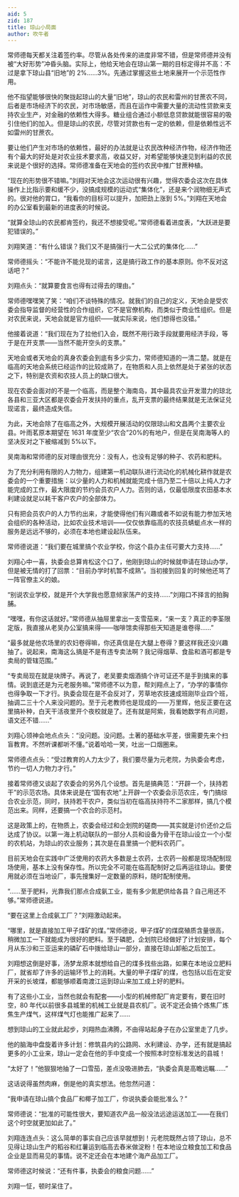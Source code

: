 ```yaml
---
aid: 5
zid: 187
title: 琼山小局面
author: 吹牛者
---
```


常师德每天都关注着签约率。尽管从各处传来的进度非常不错，但是常师德并没有被“大好形势”冲昏头脑。实际上，他给天地会在琼山第一期的目标定得并不高：不过是拿下琼山县“旧地”的 2%……3%。先通过掌握这些土地来展开一个示范性作用。

他不指望能够很快的聚拢起琼山的大量“旧地”，琼山的农民和雷州的甘蔗农不同，后者是市场经济下的农民，对市场敏感，而且在运作中需要大量的流动性贷款来支持农业生产，对金融的依赖性大得多。糖业组合通过小额低息贷款就能很容易的吸引住他们的加入。但是琼山的农民，尽管对贷款也有一定的依赖，但是依赖性远不如雷州的甘蔗农。

要让他们产生对市场的依赖性，最好的办法就是让农民改种经济作物，经济作物还有个最大的好处是对农业技术要求高，收益又好，对希望能够快速见到利益的农民来说是个很好的选择。常师德准备在天地会的签约农民中推广甘蔗种植。

“现在的形势很不错嘛。”刘翔对天地会这次运动很有兴趣，觉得农委会这次在具体操作上比指示要和缓不少，没搞成规模的运动式“集体化”，还是来个润物细无声式的。很对他的胃口，“我看你的目标可以提升，加把劲上涨到 5%。”刘翔在天地会的办公室看到最新的进度表的时候说。

“就算全琼山的农民都肯签约，我还不想接受呢。”常师德看着进度表，“大跃进是要犯错误的。”

刘翔笑道：“有什么错误？我们又不是搞强行一大二公式的集体化……”

常师德摇头：“不能许不能兑现的诺言，这是搞行政工作的基本原则。你不反对这话吧？”

刘翔点头：“就算要食言也得有过得去的理由。”

常师德嘿嘿笑了笑：“咱们不谈特殊的情况。就我们的自己的定义，天地会是受农委会指导监督的经营性的合作组织，它不是官僚机构，而类似于商业性组织。但是对农民来说，天地会就是官方组织——就实际来说，他们想得也没错。”

他接着说道：“我们现在为了拉他们入会，既然不用行政手段就要用经济手段，等于是在开支票——当然不能开空头的支票。”

天地会或者天地会的真身农委会到底有多少实力，常师德知道的一清二楚。就是在临高的天地会系统已经运作的比较成熟了，在物质和人员上依然是处于紧张的状态之下，特别是农资和农技人员上的缺口很大。

现在农委会面对的不是一个临高，而是整个海南岛，其中最具农业开发潜力的琼北各县和三亚大区都是农委会开发扶持的重点，乱开支票的最终结果就是无法保证兑现诺言，最终造成失信。

为此，天地会除了在临高之外，大规模开展活动的仅限琼山和文昌两个主要农业县。叶雨茗原本期望在 1631 年度至少“农合”20%的有地户，但是在吴南海等人的坚决反对之下被缩减到 5%以下。

吴南海和常师德的反对理由很充分：没有人，也没有足够的种子、农药和肥料。

为了充分利用有限的人力物力，组建第一机动联队进行流动化的机械化耕作就是农委会的一个重要措施：以少量的人力和机械就能完成十倍乃至二十倍以上纯人力才能完成的工作，最大限度的节约会员农户人力。否则的话，仅最低限度农田基本水利建设就足以耗干客户农户的全部体力。

只有把会员农户的人力节约出来，才能使得他们有兴趣或者不如说有能力参加天地会组织的各种活动，比如农业技术培训——仅仅依靠临高的农技员蜻蜓点水一样的服务是远远不够的，必须在本地也建设起队伍来。

常师德说道：“我们要在城里搞个农业学校，你这个县办主任可要大力支持……”

刘翔心中一喜，执委会总算肯松这个口了，他刚到琼山的时候就申请在琼山办学，但是被无情的打了回票：“目前办学时机暂不成熟”。当初接到回复的时候他还骂了一阵官僚主义的娘。

“别说农业学校，就是开个大学我也愿意倾家荡产的支持……”刘翔口不择言的拍胸脯。

“嘿嘿，有你这话就好。”常师德从抽屉里拿出一支雪茄来，“来一支？真正的李荃限定版，我直接从老吴办公室搞来得——咖啡馆卖得那些天知道是谁卷得……”

“最多就是他农场里的农妇卷得嘛，你还真信是在大腿上卷得？要这样我还没兴趣抽了。说起来，南海这么搞是不是有违专卖法啊？我记得烟草、食盐和酒可都是专卖局的管辖范围。”

“专卖局现在就是块牌子。再说了，老吴要卖烟酒搞个许可证还不是手到擒来的事情。说到底还是为元老服务嘛。”常师德不以为意，帮刘翔点上了，“办学的事情你也得争取一下才行。执委会现在是不会反对了，芳草地农技速成班刚毕业四个班，抽调二三十个人来没问题的。至于元老教师也是现成的——万里辉，他反正要在这里搞补种，白天干活夜里开个夜校就是了。还有就是阿紫，我看她数学有点问题，语文还不错……”

刘翔心领神会地点点头：“没问题。没问题。土著的基础水平差，很需要先来个扫盲教育。不然听课都听不懂。”说着哈哈一笑，吐出一口烟圈来。

常师德点点头：“受过教育的人力太少了，我们要尽量为元老院，为执委会考虑，节约一切人力物力才行。”

接着常师德又谈起了农委会的另外几个设想。首先是搞典范：“开辟一个，扶持若干”的示范农场。具体来说是在“国有农地”上开辟一个农委会示范农庄，专门搞综合农业示范，同时，扶持若干农户，类似当初在临高扶持符不二家那样，搞几个模范出来。同样，还要搞一个农合的示范村。

这是政策上的，在物质上，农委会经过和企划院的磋商——其实就是讨价还价之后达成了协议。以第一海上机动联队的一部分人员和设备为骨干在琼山设立一个小型的农机站，为琼山的农业服务；其次是在县里搞一个肥料农药厂。

目前天地会在实践中广泛使用的农药大多数是土农药，土农药一般都是现场配制现场使用，基本上没有保存性。所以完全不可能在临高配制好之后再运往琼山。要使用就必须在当地设厂，事先搜集好一定数量的原料，随时配制使用。

“……至于肥料，光靠我们那点合成氨工业，能有多少氮肥供给各县？自己用还不够。”常师德说道。

“要在这里上合成氨工厂？”刘翔激动起来。

“哪里，就是直接加工甲子煤矿的煤。”常师德说，甲子煤矿的煤腐殖质含量很高，稍微加工一下就能成为很好的肥料。至于磷肥，企划院已经做好了计划安排，每个月从东沙和三亚运来的磷矿石中拨给琼山一部分，直接在琼山卸船之后加工。

刘翔想这倒是好事，汤梦龙原本就想给自己的煤多找些出路，如果在本地设立肥料厂，就省却了许多的运输环节上的消耗。大量的甲子煤矿的煤，也包括以后在定安开采的长坡煤，都能够顺着南渡江运到琼山来加工成上好的肥料。

有了这些小工业，当然也就会有配套——小型的机械修配厂肯定要有，要在旧时空，80 年代以前很多县城里的机械工业就是县农机厂。说不定还会搞个炼焦厂炼焦生产煤气，这样煤气灯也能推广起来了……

想到琼山的工业就此起步，刘翔热血沸腾，不由得站起身子在办公室里走了几步。

他的脑海中盘旋着许多计划：修筑县内的公路网、水利建设、办学，还有就是搞起更多的小工业来，琼山一定会在他的手中变成一个按照本时空标准发达的县城！

“太好了！”他狠狠地抽了一口雪茄，差点没吸进肺去，“执委会真是高瞻远瞩……”

这话说得虽然肉麻，倒是他的真实想法。他忽然问道：

“我申请在琼山搞个食品厂和椰子加工厂，你说执委会能批准么？”

常师德说：“批准的可能性很大，要知道农产品一般没法远途运送加工——在我们这个时空就更加如此了。”

刘翔连连点头：这么简单的事实自己应该早就想到！元老院既然占领了琼山，总不见得让琼山生产的稻谷和红薯运到临高去舂米做淀粉！在本地设立粮食加工和食品企业是显而易见的事情。说不定还会在本地建个海产品加工厂。

常师德这时候说：“还有件事，执委会的粮食问题……”

刘翔一怔，顿时呆住了。
